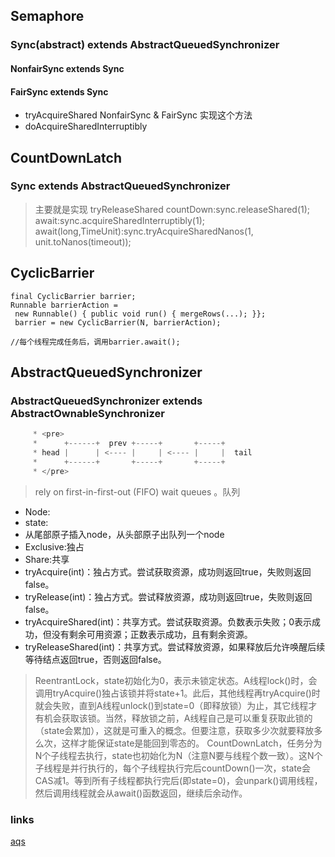 ## Semaphore

### Sync(abstract) extends AbstractQueuedSynchronizer

#### NonfairSync extends Sync
#### FairSync extends Sync

* tryAcquireShared  NonfairSync & FairSync 实现这个方法
* doAcquireSharedInterruptibly

## CountDownLatch

### Sync extends AbstractQueuedSynchronizer
> 主要就是实现 tryReleaseShared 
> countDown:sync.releaseShared(1);
> await:sync.acquireSharedInterruptibly(1);
> await(long,TimeUnit):sync.tryAcquireSharedNanos(1, unit.toNanos(timeout));

## CyclicBarrier
```
final CyclicBarrier barrier;
Runnable barrierAction =
 new Runnable() { public void run() { mergeRows(...); }};
 barrier = new CyclicBarrier(N, barrierAction);

//每个线程完成任务后，调用barrier.await();
``` 

## AbstractQueuedSynchronizer
### AbstractQueuedSynchronizer extends AbstractOwnableSynchronizer
```java
     * <pre>
     *      +------+  prev +-----+       +-----+
     * head |      | <---- |     | <---- |     |  tail
     *      +------+       +-----+       +-----+
     * </pre>
```
> rely on
 first-in-first-out (FIFO) wait queues 。队列
* Node:
* state:
* 从尾部原子插入node，从头部原子出队列一个node
* Exclusive:独占
* Share:共享
* tryAcquire(int)：独占方式。尝试获取资源，成功则返回true，失败则返回false。
* tryRelease(int)：独占方式。尝试释放资源，成功则返回true，失败则返回false。
* tryAcquireShared(int)：共享方式。尝试获取资源。负数表示失败；0表示成功，但没有剩余可用资源；正数表示成功，且有剩余资源。
* tryReleaseShared(int)：共享方式。尝试释放资源，如果释放后允许唤醒后续等待结点返回true，否则返回false。
> ReentrantLock，state初始化为0，表示未锁定状态。A线程lock()时，会调用tryAcquire()独占该锁并将state+1。此后，其他线程再tryAcquire()时就会失败，直到A线程unlock()到state=0（即释放锁）为止，其它线程才有机会获取该锁。当然，释放锁之前，A线程自己是可以重复获取此锁的（state会累加），这就是可重入的概念。但要注意，获取多少次就要释放多么次，这样才能保证state是能回到零态的。
> CountDownLatch，任务分为N个子线程去执行，state也初始化为N（注意N要与线程个数一致）。这N个子线程是并行执行的，每个子线程执行完后countDown()一次，state会CAS减1。等到所有子线程都执行完后(即state=0)，会unpark()调用线程，然后调用线程就会从await()函数返回，继续后余动作。



### links
[aqs](https://www.cnblogs.com/waterystone/p/4920797.html)
